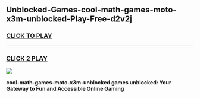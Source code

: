 
## Unblocked-Games-cool-math-games-moto-x3m-unblocked-Play-Free-d2v2j
<h3>
<a href="https://premium76.site?title=cool-math-games-moto-x3m-unblocked&ref=18A1">CLICK TO PLAY</a></h3>
<hr>

<h3>
<a href="https://premium76.site?title=cool-math-games-moto-x3m-unblocked&ref=18A1">CLICK 2 PLAY</a>
  
</h3>

<a href="https://premium76.site?title=cool-math-games-moto-x3m-unblocked&ref=18A1"><img src="https://clearcache.store/games.png"></a>


**cool-math-games-moto-x3m-unblocked games unblocked: Your Gateway to Fun and Accessible Online Gaming**
